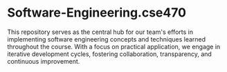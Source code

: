 # Software-Engineering.cse470
This repository serves as the central hub for our team's efforts in implementing software engineering concepts and techniques learned throughout the course. With a focus on practical application, we engage in iterative development cycles, fostering collaboration, transparency, and continuous improvement.
